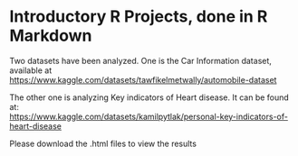 # Introductory R Projects, done in R Markdown

Two datasets have been analyzed. One is the Car Information dataset, available at <br>https://www.kaggle.com/datasets/tawfikelmetwally/automobile-dataset 

The other one is analyzing Key indicators of Heart disease. It can be found at: <br>
https://www.kaggle.com/datasets/kamilpytlak/personal-key-indicators-of-heart-disease

Please download the .html files to view the results